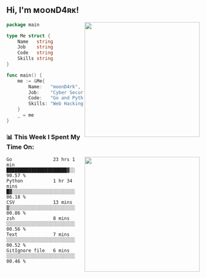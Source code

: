 <h2> Hi, I'm ᴍᴏᴏɴD4ʀᴋ!</h2>
<img align='right' src="https://github-readme-stats.vercel.app/api?username=moond4rk&show_icons=true&theme=radical" width="300">


```go
package main

type Me struct {
	Name   string
	Job    string
	Code   string
	Skills string
}

func main() {
	me := &Me{
		Name:   "moonD4rk",
		Job:    "Cyber Security Engineer",
		Code:   "Go and Python and Others",
		Skills: "Web Hacking ^o^",
	}
	_ = me
}
```



<h3>📊 This Week I Spent My Time On:</h3>
<img align='right' src="https://spotify-github-profile.vercel.app/api/view?uid=dayjackson56081&cover_image=true&theme=novatorem" width="300">

<!--START_SECTION:waka-->

```text
Go               23 hrs 1 min    ██████████████████████▓░░   90.57 %
Python           1 hr 34 mins    █▓░░░░░░░░░░░░░░░░░░░░░░░   06.18 %
CSV              13 mins         ▒░░░░░░░░░░░░░░░░░░░░░░░░   00.86 %
zsh              8 mins          ░░░░░░░░░░░░░░░░░░░░░░░░░   00.56 %
Text             7 mins          ░░░░░░░░░░░░░░░░░░░░░░░░░   00.52 %
GitIgnore file   6 mins          ░░░░░░░░░░░░░░░░░░░░░░░░░   00.46 %
```

<!--END_SECTION:waka-->

